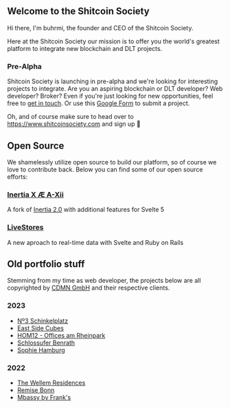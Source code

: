## Welcome to the Shitcoin Society

Hi there, I'm buhrmi, the founder and CEO of the Shitcoin Society.

Here at the Shitcoin Society our mission is to offer you the world's greatest platform to integrate new blockchain and DLT projects.

### Pre-Alpha

Shitcoin Society is launching in pre-alpha and we're looking for interesting projects to integrate. Are you an aspiring blockchain or DLT developer? Web developer? Broker? Even if you're just looking for new opportunities, feel free to [get in touch](mailto:buhrmi@shitcoinsociety.com). Or use this [Google Form](https://docs.google.com/forms/d/e/1FAIpQLSdC9xZcfO4XTVPy7dY9nlHoYc6o1AtdZ6qYYeggH1xvaGr1Cw/viewform?usp=sf_link) to submit a project.

Oh, and of course make sure to head over to https://www.shitcoinsociety.com and sign up 🚀

## Open Source

We shamelessly utilize open source to build our platform, so of course we love to contribute back. Below you can find some of our open source efforts:

### [Inertia X Æ A-Xii](https://github.com/buhrmi/inertiax)

A fork of [Inertia 2.0](https://inertiajs.com) with additional features for Svelte 5

### [LiveStores](https://github.com/buhrmi/livestores)

A new aproach to real-time data with Svelte and Ruby on Rails


## Old portfolio stuff

Stemming from my time as web developer, the projects below are all copyrighted by [CDMN GmbH](https://cdmn.de) and their respective clients.

### 2023

- [Nº3 Schinkelplatz](https://no3-schinkelplatz.cdmn.de/en)
- [East Side Cubes](https://www.east-side-cubes.de)
- [HOM12 - Offices am Rheinpark](https://www.hom12.de)
- [Schlossufer Benrath](https://www.schlossufer-benrath.de)
- [Sophie Hamburg](https://sophie.hamburg)

### 2022

- [The Wellem Residences](https://www.thewellemresidences.com)
- [Remise Bonn](https://www.remise-bonn.de)
- [Mbassy by Frank's](https://www.mbassybyfranks.com)

